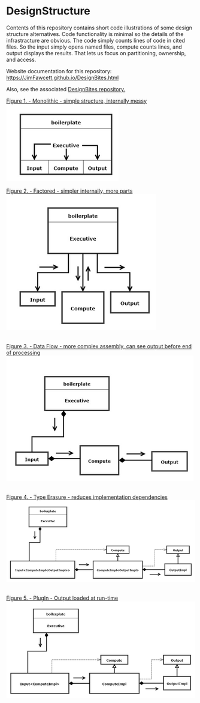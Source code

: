 # DesignStructure
Contents of this repository contains short code illustrations of some design structure alternatives.  Code functionality is minimal so the details of the infrastracture are obvious.  The code simply counts lines of code in cited files.  So the input simply opens named files, compute counts lines, and output displays the results.  That lets us focus on partitioning,
ownership, and access.

Website documentation for this repository:<br />
  https://JimFawcett.github.io/DesignBites.html
  
Also, see the associated <a href="https://github.com/JimFawcett/DesignBites">DesignBites repository.

Figure 1. - Monolithic - simple structure, internally messy<br />
<img src="Design1.jpg#left" width="300" />
<br />

Figure 2. - Factored - simpler internally, more parts<br />
<img src="Design2.jpg#center" width="400" /><br />
<br />

Figure 3. - Data Flow - more complex assembly, can see output before end of processing<br />
<img src="Design4.jpg#right" width="500" /><br />
<br />

Figure 4. - Type Erasure - reduces implementation dependencies<br />
<img src="Design5.jpg" width="700" /><br />
<br />

Figure 5. - PlugIn - Output loaded at run-time<br />
<img src="Design6.jpg" width="700" /><br />
<br />
  
